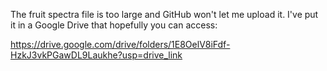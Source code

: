 The fruit spectra file is too large and GitHub won't let me upload it. I've put it in a Google Drive that hopefully you can access:

https://drive.google.com/drive/folders/1E8OelV8iFdf-HzkJ3vkPGawDL9Laukhe?usp=drive_link
